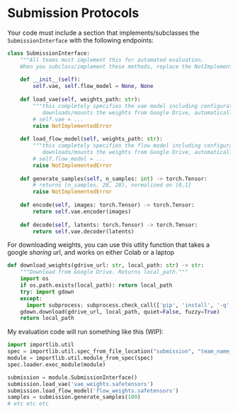 # Submission Protocols 



Your code must include a section that implements/subclasses the `SubmissionInterface` with the following endpoints: 

```python
class SubmissionInterface:
    """All teams must implement this for automated evaluation.
    When you subclass/implement these methods, replace the NotImplementedError."""
    
    def __init__(self):
        self.vae, self.flow_model = None, None
    
    def load_vae(self, weights_path: str):
        """this completely specifies the vae model including configuration parameters,
           downloads/mounts the weights from Google Drive, automatically loads weights"""
        # self.vae = ...
        raise NotImplementedError
    
    def load_flow_model(self, weights_path: str):
        """this completely specifies the flow model including configuration parameters,
           downloads/mounts the weights from Google Drive, automatically loads weights"""
        # self.flow_model = ...
        raise NotImplementedError
    
    def generate_samples(self, n_samples: int) -> torch.Tensor:
        # returns (n_samples, 28, 28), normalized on [0,1]
        raise NotImplementedError
    
    def encode(self, images: torch.Tensor) -> torch.Tensor:
        return self.vae.encoder(images)
    
    def decode(self, latents: torch.Tensor) -> torch.Tensor:
        return self.vae.decoder(latents)
```



For downloading weights, you can use this utlity function that takes a google *sharing* url, and works on either Colab or a laptop

```python
def download_weights(gdrive_url: str, local_path: str) -> str:
    """Download from Google Drive. Returns local_path."""
    import os
    if os.path.exists(local_path): return local_path
    try: import gdown
    except: 
      import subprocess; subprocess.check_call(['pip', 'install', '-q', 'gdown']); import gdown
    gdown.download(gdrive_url, local_path, quiet=False, fuzzy=True)
    return local_path
```

My evaluation code will run something like this (WIP): 
```python
import importlib.util
spec = importlib.util.spec_from_file_location("submission", "team_name_submission.py")
module = importlib.util.module_from_spec(spec)
spec.loader.exec_module(module)

submission = module.SubmissionInterface()
submission.load_vae('vae_weights.safetensors')
submission.load_flow_model('flow_weights.safetensors')
samples = submission.generate_samples(100)
# etc etc etc 
```
